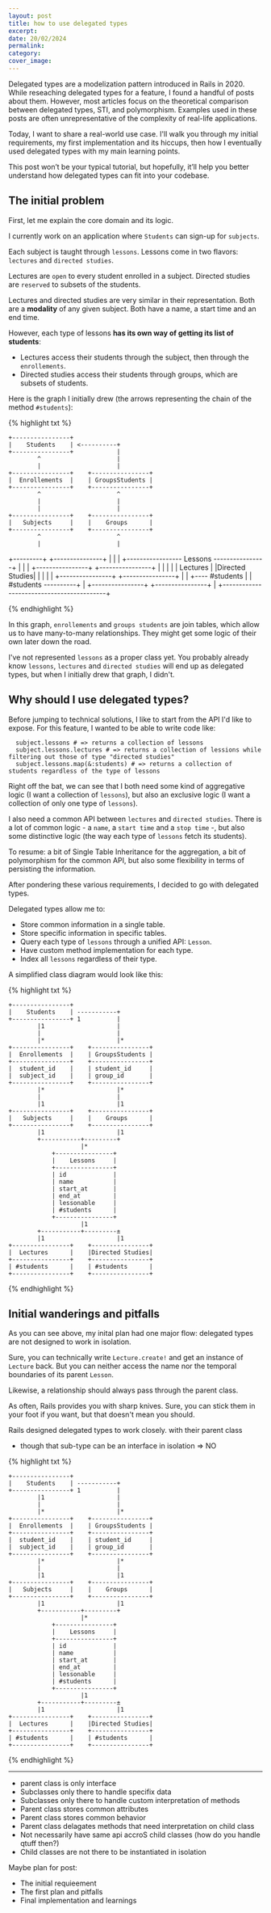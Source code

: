 ```yaml
---
layout: post
title: how to use delegated types
excerpt: 
date: 20/02/2024
permalink: 
category: 
cover_image: 
---
```


Delegated types are a modelization pattern introduced in Rails in 2020. While reseaching delegated types for a feature, I found a handful of posts about them. However, most articles focus on the theoretical comparison between delegated types, STI, and polymorphism. Examples used in these posts are often unrepresentative of the complexity of real-life applications.

Today, I want to share a real-world use case. I'll walk you through my initial requirements, my first implementation and its hiccups, then how I eventually used delegated types with my main learning points.

This post won’t be your typical tutorial, but hopefully, it’ll help you better understand how delegated types can fit into your codebase.

## The initial problem

First, let me explain the core domain and its logic.

I currently work on an application where `Students` can sign-up for `subjects`.

Each subject is taught through `lessons`. Lessons come in two flavors: `lectures` and `directed studies`.

Lectures are `open` to every student enrolled in a subject. Directed studies are `reserved` to subsets of the students.

Lectures and directed studies are very similar in their representation. Both are a __modality__ of any given subject. Both have a name, a start time and an end time.

However, each type of lessons __has its own way of getting its list of students__:
- Lectures access their students through the subject, then through the `enrollements`.
- Directed studies access their students through groups, which are subsets of students.

Here is the graph I initially drew (the arrows representing the chain of the method `#students`):

{% highlight txt %}

    +----------------+
    |    Students    | <----------+
    +----------------+            |
            ^                     |
            |                     |
    +----------------+    +----------------+
    |  Enrollements  |    | GroupsStudents |
    +----------------+    +----------------+
            ^                     ^
            |                     |
            |                     |
    +----------------+    +----------------+
    |   Subjects     |    |    Groups      |
    +----------------+    +----------------+
            ^                     ^
            |                     |
  +---------+                     +---------------+
  |                                               |
  | +----------------- Lessons ----------------+  |
  | | +----------------+    +----------------+ |  |
  | | |  Lectures      |    |Directed Studies| |  |
  | | +----------------+    +----------------+ |  |
  +---- #students      |    | #students ----------+
    | +----------------+    +----------------+ |
    +------------------------------------------+

{% endhighlight %}

In this graph, `enrollements` and `groups students` are join tables, which allow us to have many-to-many relationships. They might get some logic of their own later down the road.

I've not represented `lessons` as a proper class yet. You probably already know `lessons`, `lectures` and `directed studies` will end up as delegated types, but when I initially drew that graph, I didn't.

## Why should I use delegated types?

Before jumping to technical solutions, I like to start from the API I'd like to expose. For this feature, I wanted to be able to write code like:

```
  subject.lessons # => returns a collection of lessons
  subject.lessons.lectures # => returns a collection of lessions while filtering out those of type "directed studies"
  subject.lessons.map(&:students) # => returns a collection of students regardless of the type of lessons
```

Right off the bat, we can see that I both need some kind of aggregative logic (I want a collection of `lessons`), but also an exclusive logic (I want a collection of only one type of `lessons`).

I also need a common API between `lectures` and `directed studies`. There is a lot of common logic - a `name`, a `start time` and a `stop time` -, but also some distinctive logic (the way each type of `lessons` fetch its students).

To resume: a bit of Single Table Inheritance for the aggregation, a bit of polymorphism for the common API, but also some flexibility in terms of persisting the information.

After pondering these various requirements, I decided to go with delegated types.

Delegated types allow me to:
- Store common information in a single table.
- Store specific information in specific tables.
- Query each type of `lessons` through a unified API: `Lesson`.
- Have custom method implementation for each type.
- Index all `lessons` regardless of their type.

A simplified class diagram would look like this:

{% highlight txt %}

    +----------------+
    |    Students    | -----------+
    +----------------+ 1          |
            |1                    |
            |                     |
            |*                    |*
    +----------------+    +----------------+
    |  Enrollements  |    | GroupsStudents |
    +----------------+    +----------------+
    |  student_id    |    | student_id     |
    |  subject_id    |    | group_id       |
    +----------------+    +----------------+
            |*                    |*
            |                     |
            |1                    |1
    +----------------+    +----------------+
    |   Subjects     |    |    Groups      |
    +----------------+    +----------------+
            |1                    |1
            +-----------+---------+
                        |*
                +----------------+
                |    Lessons     |
                +----------------+
                | id             |
                | name           |
                | start_at       |
                | end_at         |
                | lessonable     |
                | #students      |
                +----------------+
                        |1
            +-----------+---------±
            |1                    |1
    +----------------+    +----------------+
    |  Lectures      |    |Directed Studies|
    +----------------+    +----------------+
    | #students      |    | #students      |
    +----------------+    +----------------+
{% endhighlight %}



<!-- class diagram -->

## Initial wanderings and pitfalls



As you can see above, my inital plan had one major flow: delegated types are not designed to work in isolation.

Sure, you can technically write `Lecture.create!` and get an instance of `Lecture` back. But you can neither access the name nor the temporal boundaries of its parent `Lesson`.

Likewise, a relationship should always pass through the parent class.



<!-- to do -->

As often, Rails provides you with sharp knives. Sure, you can stick them in your foot if you want, but that doesn't mean you should.

Rails designed delegated types to work closely. with their parent class





- though that sub-type can be an interface in isolation => NO



{% highlight txt %}

    +----------------+
    |    Students    | -----------+
    +----------------+ 1          |
            |1                    |
            |                     |
            |*                    |*
    +----------------+    +----------------+
    |  Enrollements  |    | GroupsStudents |
    +----------------+    +----------------+
    |  student_id    |    | student_id     |
    |  subject_id    |    | group_id       |
    +----------------+    +----------------+
            |*                    |*
            |                     |
            |1                    |1
    +----------------+    +----------------+
    |   Subjects     |    |    Groups      |
    +----------------+    +----------------+
            |1                    |1
            +-----------+---------+
                        |*
                +----------------+
                |    Lessons     |
                +----------------+
                | id             |
                | name           |
                | start_at       |
                | end_at         |
                | lessonable     |
                | #students      |
                +----------------+
                        |1
            +-----------+---------±
            |1                    |1
    +----------------+    +----------------+
    |  Lectures      |    |Directed Studies|
    +----------------+    +----------------+
    | #students      |    | #students      |
    +----------------+    +----------------+
{% endhighlight %}

---

- parent class is only interface
- Subclasses only there to handle specifix data
- Subclasses only there to handle custom interpretation of methods
- Parent class stores common attributes
- Parent class stores common behavior
- Parent class delagates methods that need interpretation on child class
- Not necessarily have same api accroS child classes (how do you handle qtuff then?)
- Child classes are not there to be instantiated in isolation

Maybe plan for post:

- The initial requieement
- The first plan and pitfalls
- Final implementation and learnings

